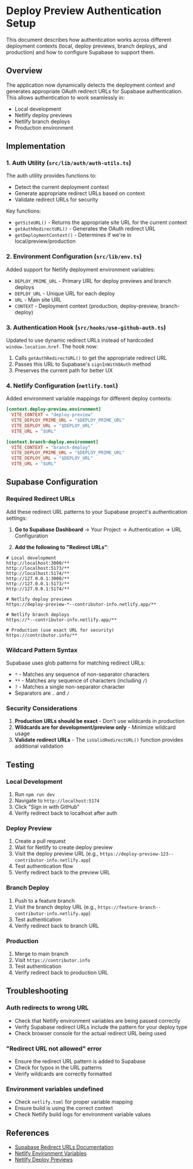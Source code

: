 # Deploy Preview Authentication Setup

This document describes how authentication works across different deployment contexts (local, deploy previews, branch deploys, and production) and how to configure Supabase to support them.

## Overview

The application now dynamically detects the deployment context and generates appropriate OAuth redirect URLs for Supabase authentication. This allows authentication to work seamlessly in:

- Local development
- Netlify deploy previews  
- Netlify branch deploys
- Production environment

## Implementation

### 1. Auth Utility (`src/lib/auth/auth-utils.ts`)

The auth utility provides functions to:
- Detect the current deployment context
- Generate appropriate redirect URLs based on context
- Validate redirect URLs for security

Key functions:
- `getSiteURL()` - Returns the appropriate site URL for the current context
- `getAuthRedirectURL()` - Generates the OAuth redirect URL
- `getDeploymentContext()` - Determines if we're in local/preview/production

### 2. Environment Configuration (`src/lib/env.ts`)

Added support for Netlify deployment environment variables:
- `DEPLOY_PRIME_URL` - Primary URL for deploy previews and branch deploys
- `DEPLOY_URL` - Unique URL for each deploy
- `URL` - Main site URL
- `CONTEXT` - Deployment context (production, deploy-preview, branch-deploy)

### 3. Authentication Hook (`src/hooks/use-github-auth.ts`)

Updated to use dynamic redirect URLs instead of hardcoded `window.location.href`. The hook now:
1. Calls `getAuthRedirectURL()` to get the appropriate redirect URL
2. Passes this URL to Supabase's `signInWithOAuth` method
3. Preserves the current path for better UX

### 4. Netlify Configuration (`netlify.toml`)

Added environment variable mappings for different deploy contexts:

```toml
[context.deploy-preview.environment]
  VITE_CONTEXT = "deploy-preview"
  VITE_DEPLOY_PRIME_URL = "$DEPLOY_PRIME_URL"
  VITE_DEPLOY_URL = "$DEPLOY_URL"
  VITE_URL = "$URL"

[context.branch-deploy.environment]
  VITE_CONTEXT = "branch-deploy"
  VITE_DEPLOY_PRIME_URL = "$DEPLOY_PRIME_URL"
  VITE_DEPLOY_URL = "$DEPLOY_URL"
  VITE_URL = "$URL"
```

## Supabase Configuration

### Required Redirect URLs

Add these redirect URL patterns to your Supabase project's authentication settings:

1. **Go to Supabase Dashboard** → Your Project → Authentication → URL Configuration

2. **Add the following to "Redirect URLs"**:

```
# Local development
http://localhost:3000/**
http://localhost:5173/**
http://localhost:5174/**
http://127.0.0.1:3000/**
http://127.0.0.1:5173/**
http://127.0.0.1:5174/**

# Netlify deploy previews
https://deploy-preview-*--contributor-info.netlify.app/**

# Netlify branch deploys
https://*--contributor-info.netlify.app/**

# Production (use exact URL for security)
https://contributor.info/**
```

### Wildcard Pattern Syntax

Supabase uses glob patterns for matching redirect URLs:

- `*` - Matches any sequence of non-separator characters
- `**` - Matches any sequence of characters (including `/`)
- `?` - Matches a single non-separator character
- Separators are `.` and `/`

### Security Considerations

1. **Production URLs should be exact** - Don't use wildcards in production
2. **Wildcards are for development/preview only** - Minimize wildcard usage
3. **Validate redirect URLs** - The `isValidRedirectURL()` function provides additional validation

## Testing

### Local Development
1. Run `npm run dev`
2. Navigate to `http://localhost:5174`
3. Click "Sign in with GitHub"
4. Verify redirect back to localhost after auth

### Deploy Preview
1. Create a pull request
2. Wait for Netlify to create deploy preview
3. Visit the deploy preview URL (e.g., `https://deploy-preview-123--contributor-info.netlify.app`)
4. Test authentication flow
5. Verify redirect back to the preview URL

### Branch Deploy
1. Push to a feature branch
2. Visit the branch deploy URL (e.g., `https://feature-branch--contributor-info.netlify.app`)
3. Test authentication
4. Verify redirect back to branch URL

### Production
1. Merge to main branch
2. Visit `https://contributor.info`
3. Test authentication
4. Verify redirect back to production URL

## Troubleshooting

### Auth redirects to wrong URL
- Check that Netlify environment variables are being passed correctly
- Verify Supabase redirect URLs include the pattern for your deploy type
- Check browser console for the actual redirect URL being used

### "Redirect URL not allowed" error
- Ensure the redirect URL pattern is added to Supabase
- Check for typos in the URL patterns
- Verify wildcards are correctly formatted

### Environment variables undefined
- Check `netlify.toml` for proper variable mapping
- Ensure build is using the correct context
- Check Netlify build logs for environment variable values

## References

- [Supabase Redirect URLs Documentation](https://supabase.com/docs/guides/auth/redirect-urls)
- [Netlify Environment Variables](https://docs.netlify.com/configure-builds/environment-variables/)
- [Netlify Deploy Previews](https://docs.netlify.com/site-deploys/deploy-previews/)